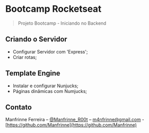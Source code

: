 # Bootcamp Rocketseat

> Projeto Bootcamp - Iniciando no Backend

## Criando o Servidor

- Configurar Servidor com 'Express';
- Criar rotas;

## Template Engine

- Instalar e configurar Nunjucks;
- Páginas dinâmicas com Numjucks;

## Contato

Manfrinne Ferreira – [@Manfrinne_R00t](https://twitter.com/Manfrinne_R00t) – m4nfrinne@gmail.com - [https://github.com/Manfrinne](https://github.com/Manfrinne)
